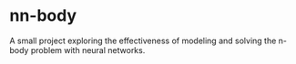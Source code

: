 # nn-body
A small project exploring the effectiveness of modeling and solving the n-body problem with neural networks.
